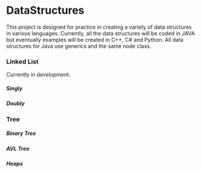 # DataStructures

This project is designed for practice in creating a variety of data structures in various languages. Currently, all the data structures will be coded in JAVA but eventually examples will be created in C++, C# and Python. All data structures for Java use generics and the same node class.

### Linked List

Currently in development.

##### Singly

##### Doubly

### Tree

##### Binary Tree

##### AVL Tree

##### Heaps

